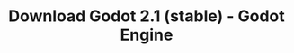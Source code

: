 ---
# Generated by /tools/generators/src/download_archive_generator !!! do not edit by hand !!!
title: 'Download Godot 2.1 (stable) - Godot Engine'
type: 'download/archive'
name: '2.1'
flavor: 'stable'
release_date: '2016-08-09T03:00:00-00:00'
release_notes: 'article/godot-reaches-2-1-stable/'
primaryPlatforms:
  - 'linux.64'
  - 'macos.universal'
  - 'windows.64'
  - 'linux_server.64'
  - 'templates'
links:
  linux.64:
    name: 'linux.64'
    title: 'Linux'
    caption: 'Standard (x86_64)'
    tags:
      - '64 bit'
    hosts:
      github_builds:
        regular: 'https://github.com/godotengine/godot-builds/releases/download/2.1-stable/Godot_v2.1-stable_x11.64.zip'
        mono: '#'
      github:
        regular: 'https://github.com/godotengine/godot/releases/download/2.1-stable/Godot_v2.1-stable_x11.64.zip'
        mono: '#'
  macos.universal:
    name: 'macos.universal'
    title: 'macOS'
    caption: 'Universal (x86_64 + Apple Silicon)'
    tags:
      - 'Intel/Apple Silicon'
      - '64 bit'
    hosts:
      github_builds:
        regular: 'https://github.com/godotengine/godot-builds/releases/download/2.1-stable/Godot_v2.1-stable_osx.fat.zip'
        mono: '#'
      github:
        regular: 'https://github.com/godotengine/godot/releases/download/2.1-stable/Godot_v2.1-stable_osx.fat.zip'
        mono: '#'
  windows.64:
    name: 'windows.64'
    title: 'Windows'
    caption: 'Standard (x86_64)'
    tags:
      - '64 bit'
    hosts:
      github_builds:
        regular: 'https://github.com/godotengine/godot-builds/releases/download/2.1-stable/Godot_v2.1-stable_win64.exe.zip'
        mono: '#'
      github:
        regular: 'https://github.com/godotengine/godot/releases/download/2.1-stable/Godot_v2.1-stable_win64.exe.zip'
        mono: '#'
  linux_server.64:
    name: 'linux_server.64'
    title: 'Linux Server'
    caption: 'Standard (x86_64)'
    tags:
      - '64 bit'
    hosts:
      github_builds:
        regular: 'https://github.com/godotengine/godot-builds/releases/download/2.1-stable/Godot_v2.1-stable_linux_server.64.zip'
        mono: '#'
      github:
        regular: 'https://github.com/godotengine/godot/releases/download/2.1-stable/Godot_v2.1-stable_linux_server.64.zip'
        mono: '#'
  linux.32:
    name: 'linux.32'
    title: 'Linux'
    caption: 'Standard (x86)'
    tags:
      - '32 bit'
    hosts:
      github_builds:
        regular: 'https://github.com/godotengine/godot-builds/releases/download/2.1-stable/Godot_v2.1-stable_x11.32.zip'
        mono: '#'
      github:
        regular: 'https://github.com/godotengine/godot/releases/download/2.1-stable/Godot_v2.1-stable_x11.32.zip'
        mono: '#'
  windows.32:
    name: 'windows.32'
    title: 'Windows'
    caption: 'Standard (x86)'
    tags:
      - '32 bit'
    hosts:
      github_builds:
        regular: 'https://github.com/godotengine/godot-builds/releases/download/2.1-stable/Godot_v2.1-stable_win32.exe.zip'
        mono: '#'
      github:
        regular: 'https://github.com/godotengine/godot/releases/download/2.1-stable/Godot_v2.1-stable_win32.exe.zip'
        mono: '#'
  templates:
    name: 'templates'
    title: 'Export templates'
    caption: ''
    tags:
      - 'Used to export your games to all supported platforms'
    hosts:
      github_builds:
        regular: 'https://github.com/godotengine/godot-builds/releases/download/2.1-stable/Godot_v2.1-stable_export_templates.tpz'
        mono: '#'
      github:
        regular: 'https://github.com/godotengine/godot/releases/download/2.1-stable/Godot_v2.1-stable_export_templates.tpz'
        mono: '#'
---